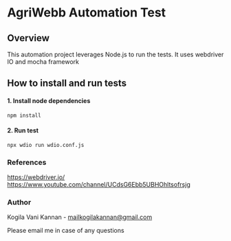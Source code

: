 # AgriWebb Automation Test

## Overview
<p>This automation project leverages Node.js to run the tests. It uses webdriver IO and mocha framework</p>


## How to install and run tests
#### 1. Install node dependencies

```
npm install
```
#### 2. Run test

```
npx wdio run wdio.conf.js 
```

### References
https://webdriver.io/
https://www.youtube.com/channel/UCdsG6Ebb5UBHOhltsofrsjg


### Author

Kogila Vani Kannan - mailkogilakannan@gmail.com
<p>Please email me in case of any questions<p>
